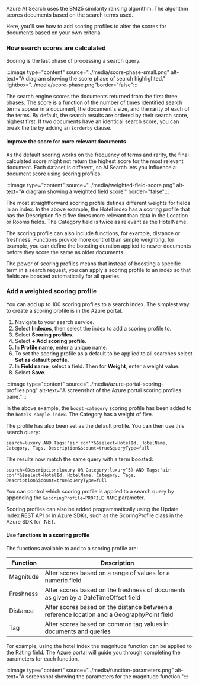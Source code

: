 
Azure AI Search uses the BM25 similarity ranking algorithm. The algorithm scores documents based on the search terms used.

Here, you'll see how to add scoring profiles to alter the scores for documents based on your own criteria.

### How search scores are calculated

Scoring is the last phase of processing a search query.

:::image type="content" source="../media/score-phase-small.png" alt-text="A diagram showing the score phase of search highlighted." lightbox="../media/score-phase.png"border="false":::

The search engine scores the documents returned from the first three phases. The score is a function of the number of times identified search terms appear in a document, the document's size, and the rarity of each of the terms. By default, the search results are ordered by their search score, highest first. If two documents have an identical search score, you can break the tie by adding an `$orderby` clause.

#### Improve the score for more relevant documents

As the default scoring works on the frequency of terms and rarity, the final calculated score might not return the highest score for the most relevant document. Each dataset is different, so AI Search lets you influence a document score using scoring profiles.

:::image type="content" source="../media/weighted-field-score.png" alt-text="A diagram showing a weighted field score." border="false":::

The most straightforward scoring profile defines different weights for fields in an index. In the above example, the Hotel index has a scoring profile that has the Description field five times more relevant than data in the Location or Rooms fields. The Category field is twice as relevant as the HotelName.

The scoring profile can also include functions, for example, distance or freshness. Functions provide more control than simple weighting, for example, you can define the boosting duration applied to newer documents before they score the same as older documents.

The power of scoring profiles means that instead of boosting a specific term in a search request, you can apply a scoring profile to an index so that fields are boosted automatically for all queries.

### Add a weighted scoring profile

You can add up to 100 scoring profiles to a search index. The simplest way to create a scoring profile is in the Azure portal. 

1. Navigate to your search service.
1. Select **Indexes**, then select the index to add a scoring profile to.
1. Select **Scoring profiles**.
1. Select **+ Add scoring profile**.
1. In **Profile name**, enter a unique name.
1. To set the scoring profile as a default to be applied to all searches select **Set as default profile**.
1. In **Field name**, select a field. Then for **Weight**, enter a weight value.
1. Select **Save**.

:::image type="content" source="../media/azure-portal-scoring-profiles.png" alt-text="A screenshot of the Azure portal scoring profiles pane.":::

In the above example, the `boost-category` scoring profile has been added to the `hotels-sample-index`. The Category has a weight of five.

The profile has also been set as the default profile. You can then use this search query:

`search=luxury AND Tags:'air con'*&$select=HotelId, HotelName, Category, Tags, Description&$count=true&queryType=full`

The results now match the same query with a term boosted:

`search=(Description:luxury OR Category:luxury^5) AND Tags:'air con'*&$select=HotelId, HotelName, Category, Tags, Description&$count=true&queryType=full`

You can control which scoring profile is applied to a search query by appending the `&scoringProfile=PROFILE NAME` parameter.

Scoring profiles can also be added programmatically using the Update Index REST API or in Azure SDKs, such as the ScoringProfile class in the Azure SDK for .NET.

#### Use functions in a scoring profile

The functions available to add to a scoring profile are:

|Function  |Description |
|----------|---------|
|Magnitude |Alter scores based on a range of values for a numeric field |
|Freshness |Alter scores based on the freshness of documents as given by a DateTimeOffset field |
|Distance  |Alter scores based on the distance between a reference location and a GeographyPoint field |
|Tag       |Alter scores based on common tag values in documents and queries |

For example, using the hotel index the magnitude function can be applied to the Rating field. The Azure portal will guide you through completing the parameters for each function.

:::image type="content" source="../media/function-parameters.png" alt-text="A screenshot showing the parameters for the magnitude function.":::

